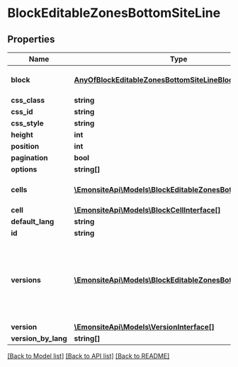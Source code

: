 # BlockEditableZonesBottomSiteLine

## Properties
Name | Type | Description | Notes
------------ | ------------- | ------------- | -------------
**block** | [**AnyOfBlockEditableZonesBottomSiteLineBlock**](AnyOfBlockEditableZonesBottomSiteLineBlock.md) | FAIRE LE MAPPING DANS L&#x27;ENTITY | [optional] 
**css_class** | **string** |  | [optional] 
**css_id** | **string** |  | [optional] 
**css_style** | **string** |  | [optional] 
**height** | **int** |  | [optional] 
**position** | **int** |  | [optional] 
**pagination** | **bool** |  | [optional] 
**options** | **string[]** |  | [optional] 
**cells** | [**\EmonsiteApi\Models\BlockEditableZonesBottomSiteCell[]**](BlockEditableZonesBottomSiteCell.md) | FAIRE LE MAPPING DANS L&#x27;ENTITY | [optional] 
**cell** | [**\EmonsiteApi\Models\BlockCellInterface[]**](BlockCellInterface.md) |  | [optional] 
**default_lang** | **string** |  | [optional] 
**id** | **string** |  | [optional] 
**versions** | [**\EmonsiteApi\Models\BlockEditableZonesBottomSiteLineV[]**](BlockEditableZonesBottomSiteLineV.md) | IMPLEMENTEZ le mapping dans l&#x27;entity TODO trouver comment le faire dynamiquement avec un listener doctrine | [optional] 
**version** | [**\EmonsiteApi\Models\VersionInterface[]**](VersionInterface.md) |  | [optional] 
**version_by_lang** | **string[]** |  | [optional] 

[[Back to Model list]](../../README.md#documentation-for-models) [[Back to API list]](../../README.md#documentation-for-api-endpoints) [[Back to README]](../../README.md)

